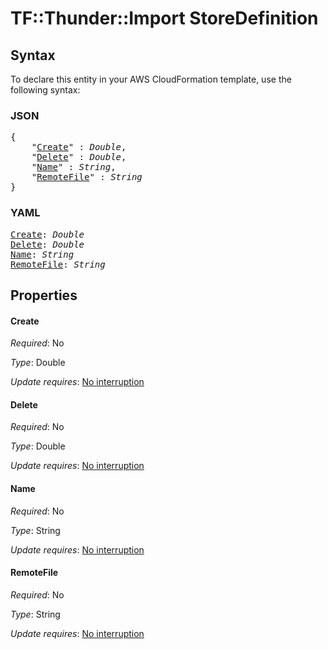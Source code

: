 # TF::Thunder::Import StoreDefinition

## Syntax

To declare this entity in your AWS CloudFormation template, use the following syntax:

### JSON

<pre>
{
    "<a href="#create" title="Create">Create</a>" : <i>Double</i>,
    "<a href="#delete" title="Delete">Delete</a>" : <i>Double</i>,
    "<a href="#name" title="Name">Name</a>" : <i>String</i>,
    "<a href="#remotefile" title="RemoteFile">RemoteFile</a>" : <i>String</i>
}
</pre>

### YAML

<pre>
<a href="#create" title="Create">Create</a>: <i>Double</i>
<a href="#delete" title="Delete">Delete</a>: <i>Double</i>
<a href="#name" title="Name">Name</a>: <i>String</i>
<a href="#remotefile" title="RemoteFile">RemoteFile</a>: <i>String</i>
</pre>

## Properties

#### Create

_Required_: No

_Type_: Double

_Update requires_: [No interruption](https://docs.aws.amazon.com/AWSCloudFormation/latest/UserGuide/using-cfn-updating-stacks-update-behaviors.html#update-no-interrupt)

#### Delete

_Required_: No

_Type_: Double

_Update requires_: [No interruption](https://docs.aws.amazon.com/AWSCloudFormation/latest/UserGuide/using-cfn-updating-stacks-update-behaviors.html#update-no-interrupt)

#### Name

_Required_: No

_Type_: String

_Update requires_: [No interruption](https://docs.aws.amazon.com/AWSCloudFormation/latest/UserGuide/using-cfn-updating-stacks-update-behaviors.html#update-no-interrupt)

#### RemoteFile

_Required_: No

_Type_: String

_Update requires_: [No interruption](https://docs.aws.amazon.com/AWSCloudFormation/latest/UserGuide/using-cfn-updating-stacks-update-behaviors.html#update-no-interrupt)

